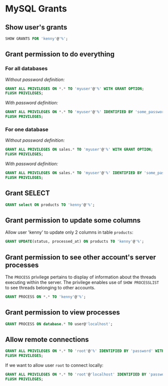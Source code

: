 # MySQL Grants

## Show user's grants

```sql
SHOW GRANTS FOR 'kenny'@'%';
```

## Grant permission to do everything

### For all databases

*Without password definition:*

```sql
GRANT ALL PRIVILEGES ON *.* TO 'myuser'@'%' WITH GRANT OPTION;
FLUSH PRIVILEGES;
```

*With password definition:*

```sql
GRANT ALL PRIVILEGES ON *.* TO 'myuser'@'%' IDENTIFIED BY 'some_password' WITH GRANT OPTION;
FLUSH PRIVILEGES;
```

### For one database

*Without password definition:*

```sql
GRANT ALL PRIVILEGES ON sales.* TO 'myuser'@'%' WITH GRANT OPTION;
FLUSH PRIVILEGES;
```

*With password definition:*

```sql
GRANT ALL PRIVILEGES ON sales.* TO 'myuser'@'%' IDENTIFIED BY 'some_password' WITH GRANT OPTION;
FLUSH PRIVILEGES;
```

## Grant SELECT

```sql
GRANT select ON products TO 'kenny'@'%';
```

## Grant permission to update some columns

Allow user 'kenny' to update only 2 columns in table `products`:

```sql
GRANT UPDATE(status, processed_at) ON products TO 'kenny'@'%';
```

## Grant permission to see other account's server processes

The `PROCESS` privilege pertains to display of information about the threads 
executing within the server. The privilege enables use of `SHOW PROCESSLIST` 
to see threads belonging to other accounts.

```sql
GRANT PROCESS ON *.* TO 'kenny'@'%';
```

## Grant permission to view processes

```sql
GRANT PROCESS ON database.* TO user@'localhost';
```

## Allow remote connections

```sql
GRANT ALL PRIVILEGES ON *.* TO 'root'@'%' IDENTIFIED BY 'password' WITH GRANT OPTION;
FLUSH PRIVILEGES;
```

If we want to allow user `root` to connect locally:

```sql
GRANT ALL PRIVILEGES ON *.* TO 'root'@'localhost' IDENTIFIED BY 'password' WITH GRANT OPTION;
FLUSH PRIVILEGES;
```
